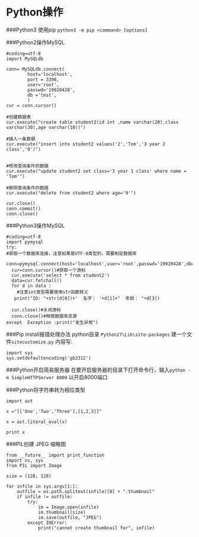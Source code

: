 Python操作
===

###Python3 使用pip
`python3 -m pip <command> [options]`

###Python2操作MySQL
	
	#coding=utf-8
	import MySQLdb

	conn= MySQLdb.connect(
	        host='localhost',
	        port = 3306,
	        user='root',
	        passwd='19920428',
	        db ='test',
	        )
	cur = conn.cursor()

	#创建数据表
	cur.execute("create table student2(id int ,name varchar(20),class varchar(30),age varchar(10))")

	#插入一条数据
	cur.execute("insert into student2 values('2','Tom','3 year 2 class','9')")


	#修改查询条件的数据
	cur.execute("update student2 set class='3 year 1 class' where name = 'Tom'")

	#删除查询条件的数据
	cur.execute("delete from student2 where age='9'")

	cur.close()
	conn.commit()
	conn.close()

###Python3操作MySQL

	#coding=utf-8
	import pymysql
	try:
	#获取一个数据库连接，注意如果是UTF-8类型的，需要制定数据库
	  conn=pymysql.connect(host='localhost',user='root',passwd='19920428',db='test',port=3306)
	  cur=conn.cursor()#获取一个游标
	  cur.execute('select * from student2')
	  data=cur.fetchall()
	  for d in data :
	    #注意int类型需要使用str函数转义
	   print("ID: "+str(d[0])+'  名字： '+d[1]+"  年龄： "+d[3])

	  cur.close()#关闭游标
	  conn.close()#释放数据库资源
	except  Exception :print("发生异常")

###Pip install报错处理办法
python目录 `Python27\Lib\site-packages` 建一个文件`sitecustomize.py`
内容写: 

	import sys 
	sys.setdefaultencoding('gb2312') 

###Python开启简易服务器
在要开启服务器的目录下打开命令行，输入`python -m SimpleHTTPServer 8000` 以开启8000端口

###Python将字符串转为相应类型

	import ast
	 
	x ="[['One','Two','Three'],[1,2,3]]"
	 
	x = ast.literal_eval(x)
	 
	print x

###PIL创建 JPEG 缩略图
```
from __future__ import print_function
import os, sys
from PIL import Image

size = (128, 128)

for infile in sys.argv[1:]:
    outfile = os.path.splitext(infile)[0] + ".thumbnail"
    if infile != outfile:
        try:
            im = Image.open(infile)
            im.thumbnail(size)
            im.save(outfile, "JPEG")
        except IOError:
            print("cannot create thumbnail for", infile)
```